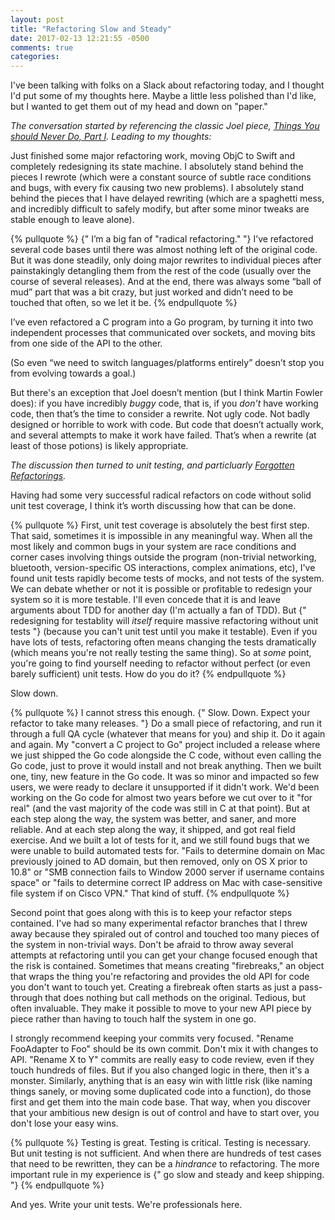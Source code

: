 ```yaml
---
layout: post
title: "Refactoring Slow and Steady"
date: 2017-02-13 12:21:55 -0500
comments: true
categories: 
---
```


I've been talking with folks on a Slack about refactoring today, and I thought I'd put some of my thoughts here. Maybe a little less polished than I'd like, but I wanted to get them out of my head and down on "paper."

<!--more-->

*The conversation started by referencing the classic Joel piece, [Things You should Never Do, Part I](https://www.joelonsoftware.com/2000/04/06/things-you-should-never-do-part-i/). Leading to my thoughts:*

Just finished some major refactoring work, moving ObjC to Swift and completely redesigning its state machine. I absolutely stand behind the pieces I rewrote (which were a constant source of subtle race conditions and bugs, with every fix causing two new problems). I absolutely stand behind the pieces that I have delayed rewriting (which are a spaghetti mess, and incredibly difficult to safely modify, but after some minor tweaks are stable enough to leave alone).

{% pullquote %}
{" I’m a big fan of "radical refactoring." "} I’ve refactored several code bases until there was almost nothing left of the original code. But it was done steadily, only doing major rewrites to individual pieces after painstakingly detangling them from the rest of the code (usually over the course of several releases). And at the end, there was always some “ball of mud” part that was a bit crazy, but just worked and didn’t need to be touched that often, so we let it be.
{% endpullquote %}

I’ve even refactored a C program into a Go program, by turning it into two independent processes that communicated over sockets, and moving bits from one side of the API to the other.

(So even “we need to switch languages/platforms entirely” doesn’t stop you from evolving towards a goal.)

But there's an exception that Joel doesn’t mention (but I think Martin Fowler does): if you have incredibly *buggy* code, that is, if you *don’t* have working code, then that’s the time to consider a rewrite. Not ugly code. Not badly designed or horrible to work with code. But code that doesn’t actually work, and several attempts to make it work have failed. That’s when a rewrite (at least of those potions) is likely appropriate.

*The discussion then turned to unit testing, and particluarly [Forgotten Refactorings](http://hamletdarcy.blogspot.com/2009/06/forgotten-refactorings.html).*

Having had some very successful radical refactors on code without solid unit test coverage, I think it’s worth discussing how that can be done.

{% pullquote %}
First, unit test coverage is absolutely the best first step. That said, sometimes it is impossible in any meaningful way. When all the most likely and common bugs in your system are race conditions and corner cases involving things outside the program (non-trivial networking, bluetooth, version-specific OS interactions, complex animations, etc), I've found unit tests rapidly become tests of mocks, and not tests of the system. We can debate whether or not it is possible or profitable to redesign your system so it is more testable. I'll even concede that it is and leave arguments about TDD for another day (I'm actually a fan of TDD). But {" redesigning for testablity will *itself* require massive refactoring without unit tests "} (because you can't unit test until you make it testable). Even if you have lots of tests, refactoring often means changing the tests dramatically (which means you're not really testing the same thing). So at *some* point, you're going to find yourself needing to refactor without perfect (or even barely sufficient) unit tests. How do you do it?
{% endpullquote %}

Slow down.

{% pullquote %}
I cannot stress this enough. {" Slow. Down. Expect your refactor to take many releases. "} Do a small piece of refactoring, and run it through a full QA cycle (whatever that means for you) and ship it. Do it again and again. My "convert a C project to Go" project included a release where we just shipped the Go code alongside the C code, without even calling the Go code, just to prove it would install and not break anything. Then we built one, tiny, new feature in the Go code. It was so minor and impacted so few users, we were ready to declare it unsupported if it didn't work. We'd been working on the Go code for almost two years before we cut over to it "for real" (and the vast majority of the code was still in C at that point). But at each step along the way, the system was better, and saner, and more reliable. And at each step along the way, it shipped, and got real field exercise. And we built a lot of tests for it, and we still found bugs that we were unable to build automated tests for. "Fails to determine domain on Mac previously joined to AD domain, but then removed, only on OS X prior to 10.8" or "SMB connection fails to Window 2000 server if username contains space" or "fails to determine correct IP address on Mac with case-sensitive file system if on Cisco VPN." That kind of stuff.
{% endpullquote %}

Second point that goes along with this is to keep your refactor steps contained. I've had so many experimental refactor branches that I threw away because they spiraled out of control and touched too many pieces of the system in non-trivial ways. Don't be afraid to throw away several attempts at refactoring until you can get your change focused enough that the risk is contained. Sometimes that means creating "firebreaks," an object that wraps the thing you're refactoring and provides the old API for code you don't want to touch yet. Creating a firebreak often starts as just a pass-through that does nothing but call methods on the original. Tedious, but often invaluable. They make it possible to move to your new API piece by piece rather than having to touch half the system in one go.

I strongly recommend keeping your commits very focused. "Rename FooAdapter to Foo" should be its own commit. Don't mix it with changes to API. "Rename X to Y" commits are really easy to code review, even if they touch hundreds of files. But if you also changed logic in there, then it's a monster. Similarly, anything that is an easy win with little risk (like naming things sanely, or moving some duplicated code into a function), do those first and get them into the main code base. That way, when you discover that your ambitious new design is out of control and have to start over, you don't lose your easy wins.

{% pullquote %}
Testing is great. Testing is critical. Testing is necessary. But unit testing is not sufficient. And when there are hundreds of test cases that need to be rewritten, they can be a *hindrance* to refactoring. The more important rule in my experience is {" go slow and steady and keep shipping. "}
{% endpullquote %}

And yes. Write your unit tests. We're professionals here.
